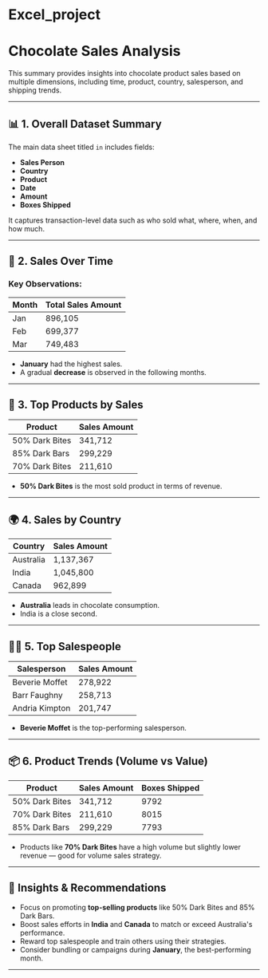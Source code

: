 # Excel_project
# Chocolate Sales Analysis

This summary provides insights into chocolate product sales based on multiple dimensions, including time, product, country, salesperson, and shipping trends.

---

## 📊 1. Overall Dataset Summary

The main data sheet titled `in` includes fields:
- **Sales Person**
- **Country**
- **Product**
- **Date**
- **Amount**
- **Boxes Shipped**

It captures transaction-level data such as who sold what, where, when, and how much.

---

## 📅 2. Sales Over Time

### Key Observations:
| Month | Total Sales Amount |
|-------|---------------------|
| Jan   | 896,105             |
| Feb   | 699,377             |
| Mar   | 749,483             |

- **January** had the highest sales.
- A gradual **decrease** is observed in the following months.

---

## 🍫 3. Top Products by Sales

| Product          | Sales Amount |
|------------------|--------------|
| 50% Dark Bites   | 341,712      |
| 85% Dark Bars    | 299,229      |
| 70% Dark Bites   | 211,610      |

- **50% Dark Bites** is the most sold product in terms of revenue.

---

## 🌍 4. Sales by Country

| Country   | Sales Amount |
|-----------|--------------|
| Australia | 1,137,367    |
| India     | 1,045,800    |
| Canada    | 962,899      |

- **Australia** leads in chocolate consumption.
- India is a close second.

---

## 🧑‍💼 5. Top Salespeople

| Salesperson       | Sales Amount |
|-------------------|--------------|
| Beverie Moffet    | 278,922      |
| Barr Faughny      | 258,713      |
| Andria Kimpton    | 201,747      |

- **Beverie Moffet** is the top-performing salesperson.

---

## 📦 6. Product Trends (Volume vs Value)

| Product          | Sales Amount | Boxes Shipped |
|------------------|--------------|----------------|
| 50% Dark Bites   | 341,712      | 9792           |
| 70% Dark Bites   | 211,610      | 8015           |
| 85% Dark Bars    | 299,229      | 7793           |

- Products like **70% Dark Bites** have a high volume but slightly lower revenue — good for volume sales strategy.

---

## 📌 Insights & Recommendations

- Focus on promoting **top-selling products** like 50% Dark Bites and 85% Dark Bars.
- Boost sales efforts in **India** and **Canada** to match or exceed Australia's performance.
- Reward top salespeople and train others using their strategies.
- Consider bundling or campaigns during **January**, the best-performing month.

---

